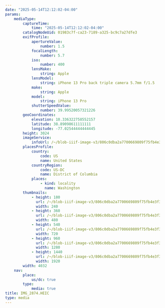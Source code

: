 ```yaml
---
date: "2025-05-14T12:12:02-04:00"
params:
    mediaType:
        captureTime:
            time: "2025-05-14T12:12:02-04:00"
        catalogNodeUid: 01983c7f-ca23-7189-a325-bc9c7a27dfe3
        exifProfile:
            apertureValue:
                number: 1.5
            focalLength:
                number: 5.7
            iso:
                number: 400
            lensMake:
                string: Apple
            lensModel:
                string: iPhone 13 Pro back triple camera 5.7mm f/1.5
            make:
                string: Apple
            model:
                string: iPhone 13 Pro
            shutterSpeedValue:
                number: 39.99520057321226
        geoCoordinates:
            elevation: 10.336322758552157
            latitude: 38.89098611111111
            longitude: -77.02544444444445
        height: 3024
        imageService:
            infoUrl: /~/blob-iiif-image-v3/806c0dba2a7700669809f75fb4e3f30d44a494e968661845cc2b14152293ee43/info.json
        placesProfile:
            country:
                code: US
                name: United States
            countryRegion:
                code: US-DC
                name: District of Columbia
            places:
                - kind: locality
                  name: Washington
        thumbnails:
            - height: 180
              url: /~/blob-iiif-image-v3/806c0dba2a7700669809f75fb4e3f30d44a494e968661845cc2b14152293ee43/full/240%2C180/0/default.jpg
              width: 240
            - height: 360
              url: /~/blob-iiif-image-v3/806c0dba2a7700669809f75fb4e3f30d44a494e968661845cc2b14152293ee43/full/480%2C360/0/default.jpg
              width: 480
            - height: 540
              url: /~/blob-iiif-image-v3/806c0dba2a7700669809f75fb4e3f30d44a494e968661845cc2b14152293ee43/full/720%2C540/0/default.jpg
              width: 720
            - height: 960
              url: /~/blob-iiif-image-v3/806c0dba2a7700669809f75fb4e3f30d44a494e968661845cc2b14152293ee43/full/1280%2C960/0/default.jpg
              width: 1280
            - height: 1440
              url: /~/blob-iiif-image-v3/806c0dba2a7700669809f75fb4e3f30d44a494e968661845cc2b14152293ee43/full/1920%2C1440/0/default.jpg
              width: 1920
        width: 4032
    nav:
        place:
            us/dc: true
        type:
            media: true
title: IMG_2874.HEIC
type: media
---
```

